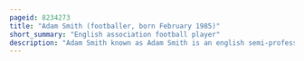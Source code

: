 ```yaml
---
pageid: 8234273
title: "Adam Smith (footballer, born February 1985)"
short_summary: "English association football player"
description: "Adam Smith known as Adam Smith is an english semi-professional Footballer who plays as a right Winger. He has played for aldershot Town Lincoln City and Chesterfield in the Football League."
---
```

